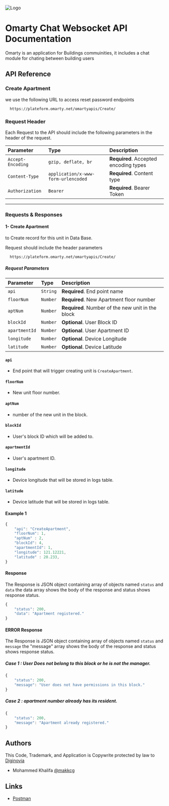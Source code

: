 

![Logo](https://omarty.net/wp-content/uploads/2023/03/cropped-omarty_logo_80h.png)


# Omarty Chat Websocket API Documentation

Omarty is an application for Buildings commuinities, it includes a chat module for chating between building users




## API Reference
### **Create Apartment**
we use the following URL to access reset password endpoints
```http
  https://plateform.omarty.net/omartyapis/Create/
```

### **Request Header**
Each Request to the API should include the following parameters in the header of the request.

| Parameter | Type     | Description                |
| :-------- | :------- | :------------------------- |
| `Accept-Encoding` | `gzip, deflate, br` | **Required**. Accepted encoding types |
| `Content-Type` | `application/x-www-form-urlencoded` | **Required**. Content type|
| `Authorization` | `Bearer` | **Required**. Bearer Token|

------------------------------
### **Requests & Responses**

#### **1- Create Apartment**
to Create record for this unit in Data Base.

Request should include the header parameters
```http
  https://plateform.omarty.net/omartyapis/Create/
```
##### **Request Parameters**

| Parameter | Type     | Description                       |
| :-------- | :------- | :-------------------------------- |
| `api` | `String` | **Required**. End point name|
| `floorNum` | `Number` | **Required**. New Apartment floor number|
| `aptNum` | `Number` | **Required**. Number of the new unit in the block|
| `blockId` | `Number` | **Optional**. User Block ID|
| `apartmentId` | `Number` | **Optional**. User Apartment ID|
| `longitude` | `Number` | **Optional**. Device Longitude|
| `latitude` | `Number` | **Optional**. Device Latitude|

#### `api`

- End point that will trigger creating unit is `CreateApartment`.

#### `floorNum`

- New unit floor number.

#### `aptNum`

- number of the new unit in the block.

#### `blockId`

- User's block ID which will be added to.

#### `apartmentId`

- User's apartment ID.

#### `longitude`

- Device longitude that will be stored in logs table.

#### `latitude`
- Device latitude that will be stored in logs table.

#### Example 1

```javascript
{
	"api": "CreateApartment",
	"floorNum": 1,
	"aptNum" : 2,
	"blockId": 4,
	"apartmentId": 1,
	"longitude": 121.12221,
	"latitude" : 20.233,
}
```

#### Response
The Response is JSON object containing array of objects named `status` and `data` the data array shows the body of the response and status shows response status.
```javascript
{
    "status": 200,
    "data": "Apartment registered."
}
```

#### ERROR Response
The Response is JSON object containing array of objects named `status` and `message` the "message" array shows the body of the response and status shows response status.

##### Case 1 : User Does not belong to this block or he is not the manager.
```javascript
{
    "status": 200,
    "message": "User does not have permissions in this block."
}
```
##### Case 2 : apartment number already has its resident.
```javascript
{
    "status": 200,
    "message": "Apartment already registered."
}
```

## Authors

This Code, Trademark, and Application is Copywrite protected by law to [Diginovia](https://diginovia.com/)
- Mohammed Khalifa [@makkcg](https://github.com/makkcg)

## Links

- [Postman](https://omarty.postman.co/workspace/Omarty-Workspace-VPS~7efc4af7-9f9e-48ce-a5b5-d127cfd455b1/overview)

